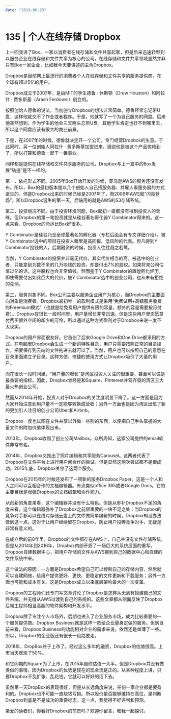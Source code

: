 ```yaml
---
date: "2019-06-23"
---  
```

      
# 135 | 个人在线存储 Dropbox
上一回我讲了Box，一家以消费者在线存储和文件共享起家，但是后来迅速转型到以服务企业在线存储和文件共享为核心的公司。在线存储和文件共享领域显然并非只有Box一家企业，比如我今天要讲述的主角Dropbox。

Dropbox是目前网上最流行的消费者个人在线存储和文件共享的服务提供商，在全球有超过5亿的用户。

Dropbox成立于2007年，是由MIT的学生德鲁 · 休斯顿（Drew Houston）和阿拉什 · 费多斯基（Arash Ferdowsi）创立的。

按照创始人德鲁的说法，当初创立Dropbox的想法非常简单。德鲁经常忘记带U盘，这样他就交不了作业或者程序。于是，他就写了一个为自己服务的网盘。后来他突然想到，作为学生的他会三天两头忘带U盘，其他学生肯定也好不到哪里去，所以这个网盘应该有很大的商业前景。

于是，在2007年的时候，德鲁就决定开一个公司，专门经营Dropbox的生意。于此同时，另一位创始人阿拉什 · 费多斯基加盟进来，据说他是被这个产品惊艳到了，所以打算和德鲁一起干一番事业。

同样都是提供在线存储和文件共享服务的公司，Dropbox与上一篇中的Box发展“轨迹”是不一样的。

第一，依托形式不同。2005年Box开始开发的时候，亚马逊AWS的服务还没有发布。所以，Box的最初版本是以几个创始人自己搭服务器、并雇人看服务器的方式诞生的。但是Dropbox出来的时候已经是2007年了，而2006年AWS就“闪亮登场”。所以Dropbox诞生的第一天，后端用的就是AWS的S3存储系统。

<!-- [[[read_end]]] -->

第二，投资境况不同。由于投资环境问题，Box起初一直都没有得到投资人的青睐。但Dropbox的第一笔投资就是从硅谷著名孵化器Y Combinator得来的。这一点来看，Dropbox的命运比Box好很多。

Y Combinator是硅谷乃至全球最著名的孵化器（专栏后面会有专文详细介绍）。被Y Combinator选中的项目在投资人眼里是高回报、低风险的代表。但凡得到Y Combinator投钱的人，后期融资的时候，投资人往往趋之若鹜。

当然，Y Combinator的投资并非毫无代价。其实代价相当的高。被选中的创业者，只能拿到为数不多的几万块钱的投资，却要付出7\%的股权。如果将来公司估值过亿的话，这些股权也会非常值钱。然而鉴于Y Combinator的辉煌孵化经历，即使需要付出如此巨大的代价，被Y Combinator选中的创业公司，也从未有拒绝的先例。

第三，服务对象不同。Box公司主要以服务企业用户为核心，而Dropbox的主要面向对象是消费者。Dropbox最初唯一的盈利模式是采用“免费试用+高级服务收费的Freemium模式”（也就是给免费用户提供有限的容量，额外的容量需要按月付费）。Dropbox在很长一段时间里，用户量增长非常迅速。但是这些用户里面愿意付费买额外空间的却少的可怜，所以通过这种方式盈利对于Dropbox来说一度不太现实。

Dropbox的用户界面很友好。它首创了后来Google Drive和One Drive都采用的方式。在电脑里Dropbox会生成一个新的特殊目录，用户只需要按照正常的目录操作，把要保存到云端的文件拖进去就可以了。当然，用户也可以按照自己的意愿在目录里面建立子目录。这种方便、快捷的使用方式让Dropbox吸引了大量的用户。

而在很长一段时间里，“用户量的增长”是湾区投资人关注的很重要，甚至可以说是最重要的指标。因此，Dropbox曾经是和Square、Pinterest并驾齐驱的湾区三大最火热创业公司。

然而从2014年开始，投资人对于Dropbox的关注度明显下降了。这一方面是因为大家开始注意到用户量不一定能够转换成营收；另外一方面也是因为湾区出现了新的更加引人注目的创业公司Uber和Airbnb。

Dropbox一度也试图在文件共享以外做一些别的东西，以便把自己手头掌握的大量文件的附加价值体现出来。

2013年，Dropbox收购了创业公司Mailbox。众所周知，这家公司提供的email软件非常有名。

2014年，Dropbox又推出了照片编辑和共享服务Carousel。这两者代表了Dropbox在文件平台上进行用户间合作的尝试。但是显然这两次尝试都不是很成功。2015年底，Dropbox关停了这两个服务。

Dropbox在2015年的时候还发布了一项新的服务Dropbox Paper。这是一个人和人之间可以互相合作的文档编辑器。有点类似office 365或者Google Docs。它的主要目标是增强Dropbox的文档编辑和协作能力。

从创新的角度来看，这个编辑器并没有什么特色。但是从弥补Dropbox不足的角度来看，这个编辑器弥补了Dropbox之前很重要的一块不足之处：当Dropbox的竞争对手都可以在线对存储云盘上的文件做简单编辑的时候，Dropbox却没办法做到这一点。这对于让用户继续留在Dropbox，防止用户投奔竞争对手，无疑是非常有意义的。

在成立后的前8年里，Dropbox的文件都存在AWS上，自己并没有文件存储系统。但是从2014年到2016年，Dropbox内部开启了一场巨大的系统层面的重写。Dropbox自建数据中心，把用户存储的文件从AWS挪到自己的数据中心和自建的文件系统中来。

这个做法的原因：一方面是Dropbox希望自己可以控制自己的存储内容，然后就可以自建网络，给用户提供更好、更快、更稳定的文件更新和下载服务；另外一方面也可能和成本有关。这是Dropbox成立以来底层架构最大的一次变革。

Dropbox的工程师们还专门写文章讨论了Dropbox是怎样从无到有搭建自己的文件系统，并无缝从AWS过渡到自己的系统的。这些文章都从侧面反映了Dropbox后端工程师相当高超的软件架构和开发水平。

Dropbox除了专注个人市场外，后期也进入了企业服务市场，成为比较重要的一个服务提供商。Dropbox Business就是这样一款给企业量身定做的服务。但到目前来看，Dropbox Business的功能相对企业的需求来说，依然还是单薄了一些。所以，Dropbox的企业版还有很长一段路要走。

2018年，DropBox终于上市了。经过这么多年的融资，Dropbox的估值很高。上市当天就涨了50\%。

和它同期的Square为了上市，在2015年自砍估值一大半。但是Dropbox并没有做类似的事情，因为Dropbox的优势是现在的现金流是正的。从某种程度上讲，只要Dropbox不乱扩张、乱花钱，它就可以好好的活下去。

虽然第一天DropBox的表现很好，但是从长远角度来说，任何一家企业都是要盈利的。Dropbox也不可能一直烧钱亏损。所以股价是否能够维持在高位，是判断Dropbox到底是不是成功的重要标志。这一点，我觉得不好评判和预测。

亲爱的读者们，你看好Dropbox的前景吗？欢迎你留言，和我一起探讨。